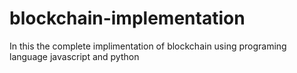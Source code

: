 # blockchain-implementation

In this the complete implimentation of blockchain using programing language javascript and python
